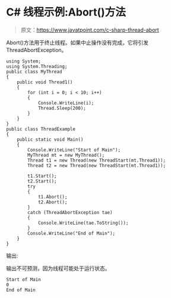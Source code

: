 # C# 线程示例:Abort()方法

> 原文：<https://www.javatpoint.com/c-sharp-thread-abort>

Abort()方法用于终止线程。如果中止操作没有完成，它将引发 ThreadAbortException。

```
using System;
using System.Threading;
public class MyThread
{
    public void Thread1()
    {
        for (int i = 0; i < 10; i++)
        {
            Console.WriteLine(i);
            Thread.Sleep(200);
        }
    }
}
public class ThreadExample
{
    public static void Main()
    {
        Console.WriteLine("Start of Main");
        MyThread mt = new MyThread();
        Thread t1 = new Thread(new ThreadStart(mt.Thread1));
        Thread t2 = new Thread(new ThreadStart(mt.Thread1));

        t1.Start();
        t2.Start();
        try
        {
            t1.Abort();
            t2.Abort();
        }
        catch (ThreadAbortException tae)
        {
            Console.WriteLine(tae.ToString());
        }
        Console.WriteLine("End of Main");
    }
}

```

输出:

输出不可预测，因为线程可能处于运行状态。

```
Start of Main
0
End of Main

```